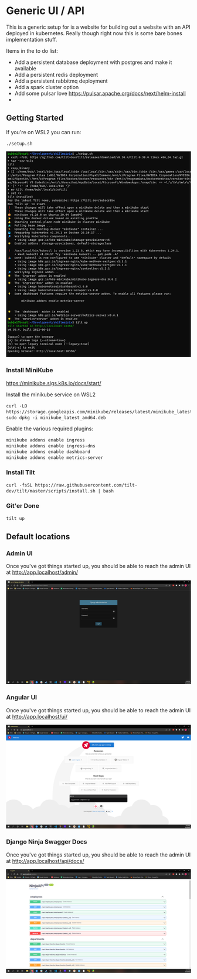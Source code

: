 # Generic UI / API

This is a generic setup for is a website for building out a website with an API deployed in kubernetes.  Really though right now this is some bare bones implementation stuff.

Items in the to do list: 

* Add a persistent database deployment with postgres and make it available
* Add a persistent redis deployment
* Add a persistent rabbitmq deployment
* Add a spark cluster option
* Add some pulsar love https://pulsar.apache.org/docs/next/helm-install
* 


## Getting Started

If you're on WSL2 you can run:
```
./setup.sh
```

![Admin UI](img/install.sh.png?raw=true)

### Install MiniKube

https://minikube.sigs.k8s.io/docs/start/

Install the minikube service on WSL2

```
curl -LO https://storage.googleapis.com/minikube/releases/latest/minikube_latest_amd64.deb
sudo dpkg -i minikube_latest_amd64.deb
```

Enable the various required plugins:

```
minikube addons enable ingress
minikube addons enable ingress-dns
minikube addons enable dashboard
minikube addons enable metrics-server
```

### Install Tilt

```
curl -fsSL https://raw.githubusercontent.com/tilt-dev/tilt/master/scripts/install.sh | bash
```

### Git'er Done

```
tilt up
```
## Default locations

### Admin UI
Once you've got things started up, you should be able to reach the admin UI at http://app.localhost/admin/

![Admin UI](img/admin_ui.png?raw=true)

### Angular UI
Once you've got things started up, you should be able to reach the admin UI at http://app.localhost/ui/

![Admin UI](img/angular_ui.png?raw=true)

### Django Ninja Swagger Docs
Once you've got things started up, you should be able to reach the admin UI at http://app.localhost/api/docs/

![Admin UI](img/api_docs.png?raw=true)
